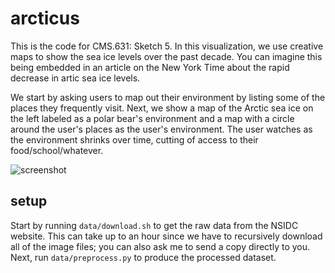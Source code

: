 # arcticus
This is the code for CMS.631: Sketch 5. In this visualization, we use creative maps to show the sea
ice levels over the past decade. You can imagine this being embedded in an article on the New York 
Time about the rapid decrease in artic sea ice levels.

We start by asking users to map out their environment by listing some of the places they frequently
visit. Next, we show a map of the Arctic sea ice on the left labeled as a polar bear's environment 
and a map with a circle around the user's places as the user's environment. The user watches as the
environment shrinks over time, cutting of access to their food/school/whatever.

![screenshot](images/prototype.png)

## setup
Start by running `data/download.sh` to get the raw data from the NSIDC website. This can take up to
an hour since we have to recursively download all of the image files; you can also ask me to send a
copy directly to you. Next, run `data/preprocess.py` to produce the processed dataset.
